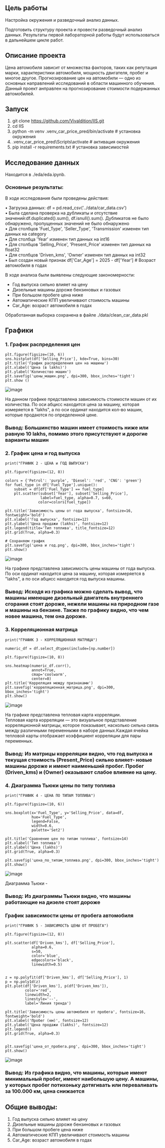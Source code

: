 ## Цель работы 

 Настройка окружения и разведочный анализ данных. 

 Подготовить структуру проекта и провести разведочный анализ данных. Результаты первой лабораторной работы будут использоваться в дальнейшем цикле работ.

## Описание проекта

 Цена автомобиля зависит от множества факторов, таких как репутация марки, характеристики автомобиля, мощность двигателя, пробег и многое другое. Прогнозирование цен на автомобили — одно из основных направлений исследований в области машинного обучения. <br/>
 Данный проект анправлен на прогнозирование стоимости подержанных автомобилей.


## Запуск

1. git clone https://github.com/Vivaldition/IIS.git
2. cd IIS
3. python -m venv .venv_car_price_pred/bin/activate # установка окружения
4. .venv_car_price_pred\Scripts\activate # активация окружения
5. pip install -r requirements.txt # установка зависимостей

## Исследование данных
Находится в ./eda/eda.ipynb.

### Основные результаты:

В ходе исследования были проведены действия:

• Загрузка данных: df = pd.read_csv('../data/car_data.csv') <br/>
• Была сделана проверка на дубликаты и отсутствие значений:df.duplicated().sum(), df.isnull().sum(). Дубликатов не было обнаружено, пропущенных значений не было обнаружено <br/>
• Для столбцов 'Fuel_Type', 'Seller_Type', 'Transmission' изменен тип данных на category <br/>
• Для столбца 'Year' изменен тип данных на int16 <br/>
• Для столбцов 'Selling_Price', 'Present_Price' изменен тип данных на float32 <br/>
• Для столбцов 'Driven_kms', 'Owner' изменен тип данных на int32 <br/>
• Был создан новый признак df['Car_Age'] = 2025 - df['Year']  # Возраст автомобиля в годах <br/>

В ходе анализа были выявлены следующие закономерности:

- Год выпуска сильно влияет на цену <br/>
- Дизельные машины дороже бензиновых и газовых <br/>
- При большом пробеге цена ниже <br/>
- Автоматические КПП увеличивают стоимость машины <br/>
- Car_Age: возраст автомобиля в годах <br/>

Обработанная выборка сохранена в файле ./data/clean_car_data.pkl

## Графики

### 1. График распределения цен

```
plt.figure(figsize=(10, 6))  
sns.histplot(df['Selling_Price'], kde=True, bins=30)  
plt.title('График распределения цен на машины')  
plt.xlabel('Цена (в lakhs)')  
plt.ylabel('Количество машин')  
plt.savefig('цены_машин.png', dpi=300, bbox_inches='tight')
plt.show ()
```
![image](https://github.com/Vivaldition/IIS/blob/main/eda/цены_машин.png)

На данном графике представлена зависимость стоимости машин от их количества. По оси абцисс находится цена за машину, которая измеряется в "lakhs", а по оси ординат находится кол-во машин, которые продаются по определенной цене.

### Вывод: Большинство машин имеет стоимость ниже или равную 10 lakhs, помимо этого присутствуют и дорогие варианты машин

### 2. График цена и год выпуска

```
print("ГРАФИК 2 - ЦЕНА и ГОД ВЫПУСКА")

plt.figure(figsize=(12, 8))

colors = {'Petrol': 'purple', 'Diesel': 'red', 'CNG': 'green'}
for fuel_type in df['Fuel_Type'].unique():
    subset = df[df['Fuel_Type'] == fuel_type]
    plt.scatter(subset['Year'], subset['Selling_Price'], 
                label=fuel_type, alpha=0.7, s=60,
               color=colors[fuel_type])

plt.title('Зависимость цены от года выпуска', fontsize=16, fontweight='bold')
plt.xlabel('Год выпуска', fontsize=12)
plt.ylabel('Цена продажи (lakhs)', fontsize=12)
plt.legend(title='Тип топлива', title_fontsize=12)
plt.grid(True, alpha=0.3)

# Сохраняем график
plt.savefig('цена и год.png', dpi=300, bbox_inches='tight')
plt.show()
```
![image](https://github.com/Vivaldition/IIS/blob/main/eda/цена%20и%20год.png)

На графике представлена зависимость цены машины от года выпуска. По оси ординат находится цена за машину, которая измеряется в "lakhs", а по оси абцисс находится год выпуска машины.

### Вывод: Исходя из графика можно сделать вывод, что машины имеющие дизельный двигатель внутреннего сгорания стоят дороже, нежели машины на природном газе и машины на бензине. Также по графику видно, что чем новее машина, тем она дороже.

### 3. Корреляционная матрица

```
print("ГРАФИК 3 - КОРРЕЛЯЦИОННАЯ МАТРИЦА")

numeric_df = df.select_dtypes(include=[np.number])

plt.figure(figsize=(10, 8))  

sns.heatmap(numeric_df.corr(), 
            annot=True,     
            cmap='coolwarm', 
            center=0)       
plt.title('Корреляция между признаками')  
plt.savefig('корреляционная_матрица.png', dpi=300, bbox_inches='tight')  
plt.show()  
```
![image](https://github.com/Vivaldition/IIS/blob/main/eda/корреляционная_матрица.png)

На графике представлена тепловая карта корреляции. <br/>
Тепловая карта корреляции — это визуальное представление корреляционной матрицы, которое показывает, насколько сильна связь между различными переменными в наборе данных.Каждая ячейка тепловой карты отображает коэффициент корреляции для пары переменных. <br/>


### Вывод: Из матрицы корреляции видно, что год выпуска и текущая стоимость (Present_Price) сильно влияет- новые машины дороже и имеют наименьший пробег. Пробег (Driven_kms) и (Owner) оказывают слабое влияние на цену.

### 4. Диаграмма Тьюки цены по типу топлива

```
print("ГРАФИК 4 - ЦЕНА ПО ТИПАМ ТОПЛИВА")

plt.figure(figsize=(10, 6))

sns.boxplot(x='Fuel_Type', y='Selling_Price', data=df, 
            hue='Fuel_Type', 
            legend=False,     
            width=0.6,
            palette='Set2')

plt.title('Сравнение цен по типам топлива', fontsize=14)
plt.xlabel('Тип топлива')
plt.ylabel('Цена (lakhs)')
plt.grid(True, alpha=0.3)

plt.savefig('цена_по_типам_топлива.png', dpi=300, bbox_inches='tight')
plt.show()
```
![image](https://github.com/Vivaldition/IIS/blob/main/eda/цена_по_типам_топлива.png)

Диаграмма Тьюки - 

### Вывод: Из диаграммы Тьюки видно, что машины работающие на дизеле стоят дороже

### График зависимости цены от пробега автомобиля

```
print("ГРАФИК 5 - ЗАВИСИМОСТЬ ЦЕНЫ ОТ ПРОБЕГА")

plt.figure(figsize=(12, 8))

plt.scatter(df['Driven_kms'], df['Selling_Price'], 
            alpha=0.6,      
            s=50,           
            color='blue',   
            edgecolors='black', 
            linewidth=0.5)  


z = np.polyfit(df['Driven_kms'], df['Selling_Price'], 1)
p = np.poly1d(z)
plt.plot(df['Driven_kms'], p(df['Driven_kms']), 
         color='red', 
         linewidth=2, 
         linestyle='--',
         label='Линия тренда')

plt.title('Зависимость цены автомобиля от пробега', fontsize=16, fontweight='bold')
plt.xlabel('Пробег (км)', fontsize=12)
plt.ylabel('Цена продажи (lakhs)', fontsize=12)
plt.legend()
plt.grid(True, alpha=0.3)


plt.savefig('цена_от_пробега.png', dpi=300, bbox_inches='tight')
plt.show()
```

![image](https://github.com/Vivaldition/IIS/blob/main/eda/цена_от_пробега.png)

### Вывод: Из графика видно, что машины, которые имеют минимальный пробег, имеют наибольшую цену. А машины, у которых пробег потихоньку дотягивать или переваливать за 100.000 км, цена снижается

## Общие выводы:

1. Год выпуска сильно влияет на цену <br/>
2. Дизельные машины дороже бензиновых и газовых <br/>
3. При большом пробеге цена ниже <br/>
4. Автоматические КПП увеличивают стоимость машины <br/>
5. Car_Age: возраст автомобиля в годах <br/>


 
